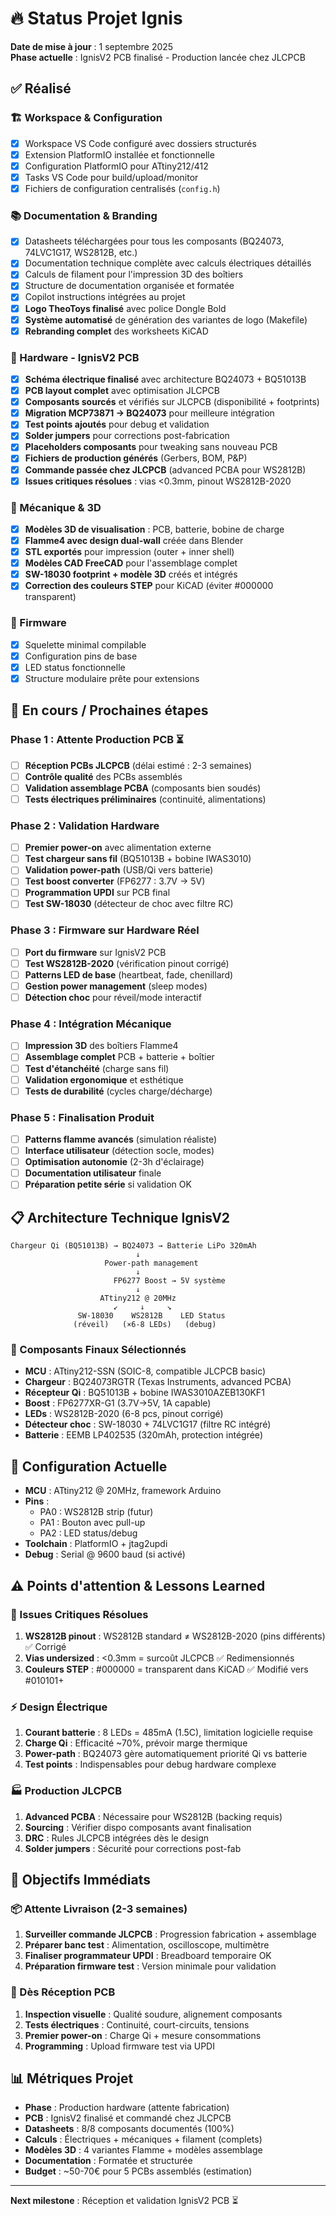 # 🔥 Status Projet Ignis

**Date de mise à jour** : 1 septembre 2025  
**Phase actuelle** : IgnisV2 PCB finalisé - Production lancée chez JLCPCB

## ✅ Réalisé

### 🏗️ Workspace & Configuration

- [x] Workspace VS Code configuré avec dossiers structurés
- [x] Extension PlatformIO installée et fonctionnelle
- [x] Configuration PlatformIO pour ATtiny212/412
- [x] Tasks VS Code pour build/upload/monitor
- [x] Fichiers de configuration centralisés (`config.h`)

### 📚 Documentation & Branding

- [x] Datasheets téléchargées pour tous les composants (BQ24073, 74LVC1G17,
      WS2812B, etc.)
- [x] Documentation technique complète avec calculs électriques détaillés
- [x] Calculs de filament pour l'impression 3D des boîtiers
- [x] Structure de documentation organisée et formatée
- [x] Copilot instructions intégrées au projet
- [x] **Logo TheoToys finalisé** avec police Dongle Bold
- [x] **Système automatisé** de génération des variantes de logo (Makefile)
- [x] **Rebranding complet** des worksheets KiCAD

### 🔌 Hardware - IgnisV2 PCB

- [x] **Schéma électrique finalisé** avec architecture BQ24073 + BQ51013B
- [x] **PCB layout complet** avec optimisation JLCPCB
- [x] **Composants sourcés** et vérifiés sur JLCPCB (disponibilité + footprints)
- [x] **Migration MCP73871 → BQ24073** pour meilleure intégration
- [x] **Test points ajoutés** pour debug et validation
- [x] **Solder jumpers** pour corrections post-fabrication
- [x] **Placeholders composants** pour tweaking sans nouveau PCB
- [x] **Fichiers de production générés** (Gerbers, BOM, P&P)
- [x] **Commande passée chez JLCPCB** (advanced PCBA pour WS2812B)
- [x] **Issues critiques résolues** : vias <0.3mm, pinout WS2812B-2020

### 🎨 Mécanique & 3D

- [x] **Modèles 3D de visualisation** : PCB, batterie, bobine de charge
- [x] **Flamme4 avec design dual-wall** créée dans Blender
- [x] **STL exportés** pour impression (outer + inner shell)
- [x] **Modèles CAD FreeCAD** pour l'assemblage complet
- [x] **SW-18030 footprint + modèle 3D** créés et intégrés
- [x] **Correction des couleurs STEP** pour KiCAD (éviter #000000 transparent)

### 💾 Firmware

- [x] Squelette minimal compilable
- [x] Configuration pins de base
- [x] LED status fonctionnelle
- [x] Structure modulaire prête pour extensions

## 🚧 En cours / Prochaines étapes

### Phase 1 : Attente Production PCB ⏳

- [ ] **Réception PCBs JLCPCB** (délai estimé : 2-3 semaines)
- [ ] **Contrôle qualité** des PCBs assemblés
- [ ] **Validation assemblage PCBA** (composants bien soudés)
- [ ] **Tests électriques préliminaires** (continuité, alimentations)

### Phase 2 : Validation Hardware

- [ ] **Premier power-on** avec alimentation externe
- [ ] **Test chargeur sans fil** (BQ51013B + bobine IWAS3010)
- [ ] **Validation power-path** (USB/Qi vers batterie)
- [ ] **Test boost converter** (FP6277 : 3.7V → 5V)
- [ ] **Programmation UPDI** sur PCB final
- [ ] **Test SW-18030** (détecteur de choc avec filtre RC)

### Phase 3 : Firmware sur Hardware Réel

- [ ] **Port du firmware** sur IgnisV2 PCB
- [ ] **Test WS2812B-2020** (vérification pinout corrigé)
- [ ] **Patterns LED de base** (heartbeat, fade, chenillard)
- [ ] **Gestion power management** (sleep modes)
- [ ] **Détection choc** pour réveil/mode interactif

### Phase 4 : Intégration Mécanique

- [ ] **Impression 3D** des boîtiers Flamme4
- [ ] **Assemblage complet** PCB + batterie + boîtier
- [ ] **Test d'étanchéité** (charge sans fil)
- [ ] **Validation ergonomique** et esthétique
- [ ] **Tests de durabilité** (cycles charge/décharge)

### Phase 5 : Finalisation Produit

- [ ] **Patterns flamme avancés** (simulation réaliste)
- [ ] **Interface utilisateur** (détection socle, modes)
- [ ] **Optimisation autonomie** (2-3h d'éclairage)
- [ ] **Documentation utilisateur** finale
- [ ] **Préparation petite série** si validation OK

## 📋 Architecture Technique IgnisV2

```
Chargeur Qi (BQ51013B) → BQ24073 → Batterie LiPo 320mAh
                            ↓
                     Power-path management
                            ↓
                       FP6277 Boost → 5V système
                            ↓
                    ATtiny212 @ 20MHz
                       ↙     ↓     ↘
               SW-18030    WS2812B    LED Status
              (réveil)   (×6-8 LEDs)   (debug)
```

### 🔧 Composants Finaux Sélectionnés

- **MCU** : ATtiny212-SSN (SOIC-8, compatible JLCPCB basic)
- **Chargeur** : BQ24073RGTR (Texas Instruments, advanced PCBA)
- **Récepteur Qi** : BQ51013B + bobine IWAS3010AZEB130KF1
- **Boost** : FP6277XR-G1 (3.7V→5V, 1A capable)
- **LEDs** : WS2812B-2020 (6-8 pcs, pinout corrigé)
- **Détecteur choc** : SW-18030 + 74LVC1G17 (filtre RC intégré)
- **Batterie** : EEMB LP402535 (320mAh, protection intégrée)

## 🔧 Configuration Actuelle

- **MCU** : ATtiny212 @ 20MHz, framework Arduino
- **Pins** :
  - PA0 : WS2812B strip (futur)
  - PA1 : Bouton avec pull-up
  - PA2 : LED status/debug
- **Toolchain** : PlatformIO + jtag2updi
- **Debug** : Serial @ 9600 baud (si activé)

## ⚠️ Points d'attention & Lessons Learned

### 🚨 Issues Critiques Résolues

1. **WS2812B pinout** : WS2812B standard ≠ WS2812B-2020 (pins différents) ✅
   Corrigé
2. **Vias undersized** : <0.3mm = surcoût JLCPCB ✅ Redimensionnés
3. **Couleurs STEP** : #000000 = transparent dans KiCAD ✅ Modifié vers #010101+

### ⚡ Design Électrique

1. **Courant batterie** : 8 LEDs = 485mA (1.5C), limitation logicielle requise
2. **Charge Qi** : Efficacité ~70%, prévoir marge thermique
3. **Power-path** : BQ24073 gère automatiquement priorité Qi vs batterie
4. **Test points** : Indispensables pour debug hardware complexe

### 🏭 Production JLCPCB

1. **Advanced PCBA** : Nécessaire pour WS2812B (backing requis)
2. **Sourcing** : Vérifier dispo composants avant finalisation
3. **DRC** : Rules JLCPCB intégrées dès le design
4. **Solder jumpers** : Sécurité pour corrections post-fab

## 🎯 Objectifs Immédiats

### 📦 Attente Livraison (2-3 semaines)

1. **Surveiller commande JLCPCB** : Progression fabrication + assemblage
2. **Préparer banc test** : Alimentation, oscilloscope, multimètre
3. **Finaliser programmateur UPDI** : Breadboard temporaire OK
4. **Préparation firmware test** : Version minimale pour validation

### 🔬 Dès Réception PCB

1. **Inspection visuelle** : Qualité soudure, alignement composants
2. **Tests électriques** : Continuité, court-circuits, tensions
3. **Premier power-on** : Charge Qi + mesure consommations
4. **Programming** : Upload firmware test via UPDI

## 📊 Métriques Projet

- **Phase** : Production hardware (attente fabrication)
- **PCB** : IgnisV2 finalisé et commandé chez JLCPCB
- **Datasheets** : 8/8 composants documentés (100%)
- **Calculs** : Électriques + mécaniques + filament (complets)
- **Modèles 3D** : 4 variantes Flamme + modèles assemblage
- **Documentation** : Formatée et structurée
- **Budget** : ~50-70€ pour 5 PCBs assemblés (estimation)

---

**Next milestone** : Réception et validation IgnisV2 PCB ⏳
